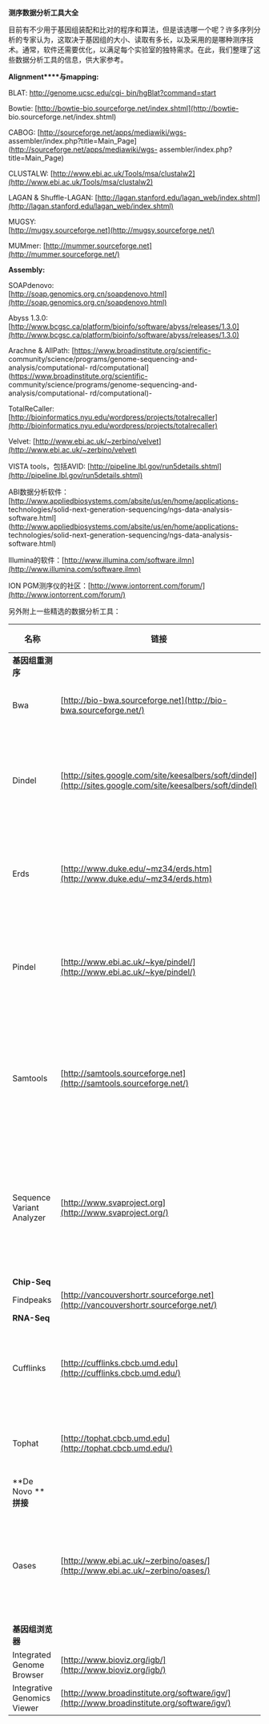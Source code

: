 **测序数据分析工具大全**

目前有不少用于基因组装配和比对的程序和算法，但是该选哪一个呢？许多序列分析的专家认为，这取决于基因组的大小、读取有多长，以及采用的是哪种测序技术。通常，软件还需要优化，以满足每个实验室的独特需求。在此，我们整理了这些数据分析工具的信息，供大家参考。

**Alignment****与mapping:**

BLAT: [http://genome.ucsc.edu/cgi-
bin/hgBlat?command=start](http://genome.ucsc.edu/cgi-bin/hgBlat?command=start)

Bowtie: [http://bowtie-bio.sourceforge.net/index.shtml](http://bowtie-
bio.sourceforge.net/index.shtml)

CABOG: [http://sourceforge.net/apps/mediawiki/wgs-
assembler/index.php?title=Main_Page](http://sourceforge.net/apps/mediawiki/wgs-
assembler/index.php?title=Main_Page)

CLUSTALW:
[http://www.ebi.ac.uk/Tools/msa/clustalw2](http://www.ebi.ac.uk/Tools/msa/clustalw2)

LAGAN &amp; Shuffle-LAGAN:
[http://lagan.stanford.edu/lagan_web/index.shtml](http://lagan.stanford.edu/lagan_web/index.shtml)

MUGSY:  
[http://mugsy.sourceforge.net](http://mugsy.sourceforge.net/)

MUMmer: [http://mummer.sourceforge.net](http://mummer.sourceforge.net/)



**Assembly:**

SOAPdenovo:  
[http://soap.genomics.org.cn/soapdenovo.html](http://soap.genomics.org.cn/soapdenovo.html)

Abyss 1.3.0:
[http://www.bcgsc.ca/platform/bioinfo/software/abyss/releases/1.3.0](http://www.bcgsc.ca/platform/bioinfo/software/abyss/releases/1.3.0)

Arachne &amp; AllPath: [https://www.broadinstitute.org/scientific-
community/science/programs/genome-sequencing-and-analysis/computational-
rd/computational](https://www.broadinstitute.org/scientific-
community/science/programs/genome-sequencing-and-analysis/computational-
rd/computational)-

TotalReCaller:
[http://bioinformatics.nyu.edu/wordpress/projects/totalrecaller](http://bioinformatics.nyu.edu/wordpress/projects/totalrecaller)

Velvet:
[http://www.ebi.ac.uk/~zerbino/velvet](http://www.ebi.ac.uk/~zerbino/velvet)

VISTA tools，包括AVID:
[http://pipeline.lbl.gov/run5details.shtml](http://pipeline.lbl.gov/run5details.shtml)

ABI数据分析软件：[http://www.appliedbiosystems.com/absite/us/en/home/applications-
technologies/solid-next-generation-sequencing/ngs-data-analysis-
software.html](http://www.appliedbiosystems.com/absite/us/en/home/applications-
technologies/solid-next-generation-sequencing/ngs-data-analysis-software.html)

Illumina的软件：[http://www.illumina.com/software.ilmn](http://www.illumina.com/software.ilmn)

ION
PGM测序仪的社区：[http://www.iontorrent.com/forum/](http://www.iontorrent.com/forum/)



另外附上一些精选的数据分析工具：

名称 | 链接  | 评论  
---|---|---  
**基因组重测序** | |  
Bwa |[http://bio-bwa.sourceforge.net](http://bio-bwa.sourceforge.net/)|比对工具  
Dindel | [http://sites.google.com/site/keesalbers/soft/dindel](http://sites.google.com/site/keesalbers/soft/dindel) | 小的插入/缺失发现  
Erds | [http://www.duke.edu/~mz34/erds.htm](http://www.duke.edu/~mz34/erds.htm) | 拷贝数变异发现  
Pindel | [http://www.ebi.ac.uk/~kye/pindel/](http://www.ebi.ac.uk/~kye/pindel/)| 小的插入/缺失发现  
Samtools | [http://samtools.sourceforge.net](http://samtools.sourceforge.net/)| 操控比对后数据的工具  
Sequence Variant Analyzer |[http://www.svaproject.org](http://www.svaproject.org/)|在基因组背景下显示变异  
**Chip-Seq** | | 
Findpeaks |[http://vancouvershortr.sourceforge.net](http://vancouvershortr.sourceforge.net/)|  
**RNA-Seq**| |  
Cufflinks|[http://cufflinks.cbcb.umd.edu](http://cufflinks.cbcb.umd.edu/)|测定转录本丰度 
Tophat |[http://tophat.cbcb.umd.edu](http://tophat.cbcb.umd.edu/)| 剪接点定位  
**De Novo ****拼接**| |    
Oases|[http://www.ebi.ac.uk/~zerbino/oases/](http://www.ebi.ac.uk/~zerbino/oases/)|根据转录组数据拼接  
**基因组浏览器**| |  
Integrated Genome Browser|[http://www.bioviz.org/igb/](http://www.bioviz.org/igb/)|  
Integrative Genomics Viewer|[http://www.broadinstitute.org/software/igv/](http://www.broadinstitute.org/software/igv/)|  
